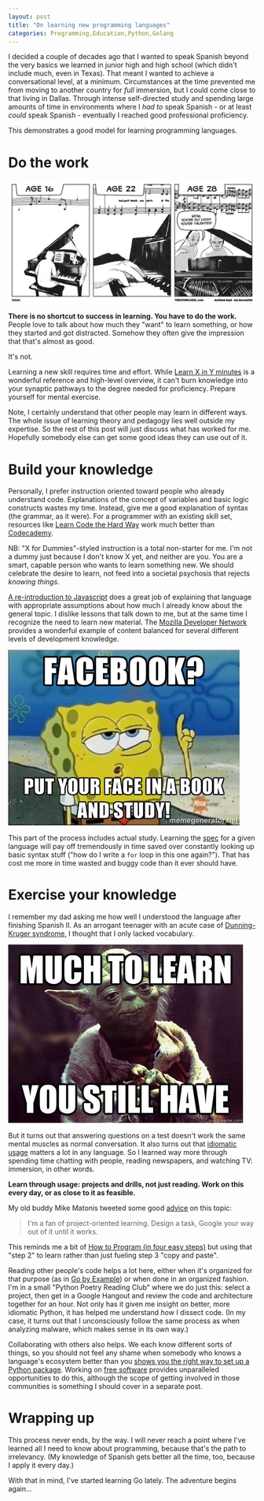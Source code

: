 ```yaml
---
layout: post
title: "On learning new programming languages"
categories: Programming,Education,Python,Golang
---
```


I decided a couple of decades ago that I wanted to speak Spanish beyond the very basics we learned in junior high and high school (which didn't include much, even in Texas). That meant I wanted to achieve a conversational level, at a minimum. Circumstances at the time prevented me from moving to another country for _full_ immersion, but I could come close to that living in Dallas. Through intense self-directed study and spending large amounts of time in environments where I *had to* speak Spanish - or at least *could* speak Spanish - eventually I reached good professional proficiency.

This demonstrates a good model for learning programming languages.

# Do the work

[![talent](/assets/images/talent-development.png)](http://threepanelsoul.com/2015/05/11/talent/)

**There is no shortcut to success in learning. You have to do the work.** People love to talk about how much they "want" to learn something, or how they started and got distracted. Somehow they often give the impression that that's almost as good.

It's not.

Learning a new skill requires time and effort. While [Learn X in Y minutes](http://learnxinyminutes.com/) is a wonderful reference and high-level overview, it can't burn knowledge into your synaptic pathways to the degree needed for proficiency. Prepare yourself for mental exercise.

Note, I certainly understand that other people may learn in different ways. The whole issue of learning theory and pedagogy lies well outside my expertise. So the rest of this post will just discuss what has worked for me. Hopefully somebody else can get some good ideas they can use out of it.

# Build your knowledge

Personally, I prefer instruction oriented toward people who already understand code. Explanations of the concept of variables and basic logic constructs wastes my time. Instead, give me a good explanation of syntax (the grammar, as it were). For a programmer with an existing skill set, resources like [Learn Code the Hard Way](http://learncodethehardway.org/) work much better than [Codecademy](http://www.codecademy.com/learn).

NB: "X for Dummies"-styled instruction is a total non-starter for me. I'm not a dummy just because I don't know X yet, and neither are you. You are a smart, capable person who wants to learn something new. We should celebrate the desire to learn, not feed into a societal psychosis that rejects _knowing things_.

[A re-introduction to Javascript](https://developer.mozilla.org/en-US/docs/Web/JavaScript/A_re-introduction_to_JavaScript) does a great job of explaining that language with appropriate assumptions about how much I already know about the general topic. I dislike lessons that talk down to me, but at the same time I recognize the need to learn new material. The [Mozilla Developer Network](https://developer.mozilla.org) provides a wonderful example of content balanced for several different levels of development knowledge.

![face book and study](/assets/images/facebook-study.jpg)

This part of the process includes actual study. Learning the [spec](http://golang.org/ref/spec) for a given language will pay off tremendously in time saved over constantly looking up basic syntax stuff ("how do I write a `for` loop in this one again?"). That has cost me more in time wasted and buggy code than it ever should have.

# Exercise your knowledge

I remember my dad asking me how well I understood the language after finishing Spanish II. As an arrogant teenager with an acute case of [Dunning-Kruger syndrome](https://en.wikipedia.org/wiki/Dunning%E2%80%93Kruger_effect), I thought that I only lacked vocabulary.

![much to learn you still have](/assets/images/yoda-learn.jpg)

But it turns out that answering questions on a test doesn't work the same mental muscles as normal conversation. It also turns out that [idiomatic usage](https://blog.udemy.com/idioms-and-their-meanings/comment-page-1/) matters a lot in any language. So I learned way more through spending time chatting with people, reading newspapers, and watching TV: immersion, in other words.

**Learn through usage: projects and drills, not just reading. Work on this every day, or as close to it as feasible.**

My old buddy Mike Matonis tweeted some good [advice](https://twitter.com/matonis/status/597800103643086848) on this topic:

> I'm a fan of project-oriented learning. Design a task, Google your way out of it until it works.

This reminds me a bit of [How to Program (in four easy steps)](https://imgur.com/wOsEq7N) but using that "step 2" to learn rather than just fueling step 3 "copy and paste".

Reading other people's code helps a lot here, either when it's organized for that purpose (as in [Go by Example](https://gobyexample.com/)) or when done in an organized fashion. I'm in a small "Python Poetry Reading Club" where we do just this: select a project, then get in a Google Hangout and review the code and architecture together for an hour. Not only has it given me insight on better, more idiomatic Python, it has helped me understand _how_ I dissect code. (In my case, it turns out that I unconsciously follow the same process as when analyzing malware, which makes sense in its own way.)

Collaborating with others also helps. We each know different sorts of things, so you should not feel any shame when somebody who knows a language's ecosystem better than you [shows you the right way to set up a Python package](https://github.com/mlsecproject/combine/pull/138). Working on [free software](https://gnu.org/philosophy/free-sw.html) provides unparalleled opportunities to do this, although the scope of getting involved in those communities is something I should cover in a separate post.

# Wrapping up

This process never ends, by the way. I will never reach a point where I've learned all I need to know about programming, because that's the path to irrelevancy. (My knowledge of Spanish gets better all the time, too, because I apply it every day.)

With that in mind, I've started learning Go lately. The adventure begins again...
